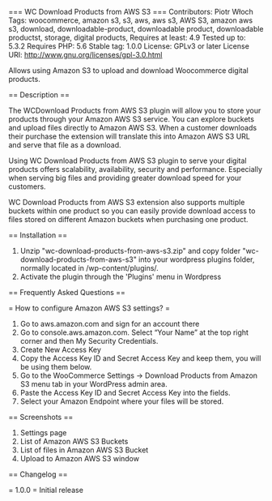 === WC Download Products from AWS S3 ===
Contributors: Piotr Włoch
Tags: woocommerce, amazon s3, s3, aws, aws s3, AWS S3, amazon aws s3, download, downloadable-product, downloadable product, downloadable productst, storage, digital products,
Requires at least: 4.9
Tested up to: 5.3.2
Requires PHP: 5.6
Stable tag: 1.0.0
License: GPLv3 or later
License URI: http://www.gnu.org/licenses/gpl-3.0.html

Allows using Amazon S3 to upload and download Woocommerce digital products.

== Description ==

The WCDownload Products from AWS S3  plugin will allow you to store your products through your Amazon AWS S3 service. You can explore buckets and upload files directly to Amazon AWS S3. When a customer downloads their purchase the extension will translate this into Amazon AWS S3 URL and serve that file as a download.

Using WC Download Products from AWS S3 plugin to serve your digital products offers scalability, availability, security and performance. Especially when serving big files and providing greater download speed for your customers.

WC Download Products from AWS S3  extension also supports multiple buckets within one product so you can easily provide download access to files stored on different Amazon buckets when purchasing one product.

== Installation ==

1. Unzip "wc-download-products-from-aws-s3.zip" and copy folder "wc-download-products-from-aws-s3" into your wordpress plugins folder, normally located in /wp-content/plugins/. 
2. Activate the plugin through the 'Plugins' menu in Wordpress

== Frequently Asked Questions ==

= How to configure Amazon AWS S3 settings? =

1. Go to aws.amazon.com and sign for an account there
2. Go to console.aws.amazon.com. Select “Your Name” at the top right corner and then My Security Credentials.
3. Create New Access Key
4. Copy the Access Key ID and Secret Access Key and keep them, you will be using them below.
5. Go to the WooCommerce Settings -> Download Products from Amazon S3  menu tab in your WordPress admin area.
6. Paste the  Access Key ID and  Secret Access Key into the fields.
7. Select your Amazon Endpoint where your files will be stored.

== Screenshots ==

1. Settings page
2. List of Amazon AWS S3 Buckets
3. List of files in Amazon AWS S3 Bucket
4. Upload to Amazon AWS S3 window

== Changelog ==

= 1.0.0 = 
Initial release


